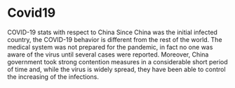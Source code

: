 # Covid19

COVID-19 stats with respect to  China 
Since China was the initial infected country, the COVID-19 behavior is different from the rest of the world. The medical system was not prepared for the pandemic, in fact no one was aware of the virus until several cases were reported. Moreover, China government took strong contention measures in a considerable short period of time and, while the virus is widely spread, they have been able to control the increasing of the infections.
